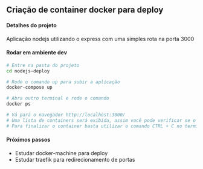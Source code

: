 ## Criação de container docker para deploy

#### Detalhes do projeto
Aplicação nodejs utilizando o express com uma simples rota na porta 3000

#### Rodar em ambiente dev
```bash
# Entre na pasta do projeto
cd nodejs-deploy

# Rode o comando up para subir a aplicação
docker-compose up

# Abra outro terminal e rode o comando
docker ps

# Vá para o navegador http://localhost:3000/
# Uma lista de containers será exibida, assim você pode verificar se o container está rodando
# Para finalizar o container basta utilizar o comando CTRL + C no terminal que foi executado o docker-compose
```

#### Próximos passos
- Estudar docker-machine para deploy
- Estudar traefik para redirecionamento de portas